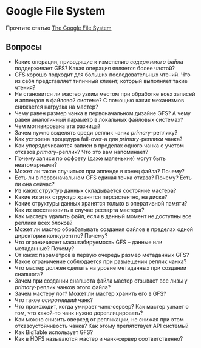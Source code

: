 # Google File System

Прочтите статью [The Google File System](https://ai.google/research/pubs/pub51)

## Вопросы

* Какие операции, приводящие к изменению _содержимого_ файла поддерживает GFS? Какая операция является более частой?
* GFS хорошо подходит для больших последовательных чтений. Что из себя представляет типичный клиент, который выполняет такие чтения?
* Не становится ли мастер узким местом при обработке всех записей и аппендов в файловой системе? С помощью каких механизмов снижается нагрузка на мастер? 
* Чему равен размер чанка в первоначальном дизайне GFS? А чему равен аналогичный параметр в локальных файловых системах?
* Чем мотивирована эта разница?
* Зачем нужно выделять среди реплик чанка _primary_-реплику?
* Как устроена процедура fail-over-а для _primary_-реплики чанка?
* Как упорядочиваются записи в пределах одного чанка с учетом отказов _primary_-реплик? Что это вам напоминает?
* Почему записи по оффсету (даже маленькие) могут быть неатомарными?
* Может ли такое случиться при аппенде в конец файла? Почему? 
* Есть ли в первоначальном GFS единая точка отказа? Почему? Есть ли она сейчас? 
* Из каких структур данных складывается состояние мастера?
* Какие из этих структур хранятся персистентно, на диске?
* Какие структуры данных хранятся только в оперативной памяти? Как их восстановить в случае рестарта мастера?
* Как мастеру удалить файл, если в данный момент не доступны все реплики всех блоков?
* Может ли мастер обрабатывать создания файлов в пределах одной директории конкурентно? Почему?
* Что ограничивает масштабируемость GFS – данные или метаданные? Почему?
* От каких параметров в первую очередь размер метаданных GFS?
* Какое ограничение соблюдается при размещении реплик чанка?
* Что мастер должен сделать на уровне метаданных при создании снапшота?
* Зачем при создании снапшота файла мастер отзывает все лизы у _primary_-реплик чанков этого файла?
* Зачем мастеру лог? Может ли мастер хранить его в GFS?
* Что такое _осиротевший_ чанк? 
* Что происходит, когда умирает чанк-сервер? Как мастер узнает о том, что какой-то чанк нужно дореплицировать?
* Как можно снизить оверхед от репликации, не снижая при этом отказоустойчивость чанка? Как этому препятствует API системы? 
* Как BigTable использует GFS?
* Как в HDFS называются мастер и чанк-сервер соответственно?
